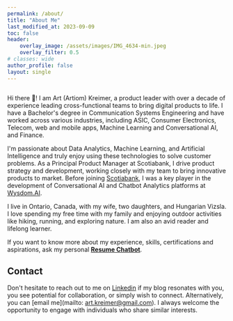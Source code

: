```yaml
---
permalink: /about/
title: "About Me"
last_modified_at: 2023-09-09
toc: false
header:
    overlay_image: /assets/images/IMG_4634-min.jpeg
    overlay_filter: 0.5
# classes: wide
author_profile: false
layout: single
---
```


<figure style="width: 35%" class="align-right">
  <img src="/assets/images/bio_image_il.jpeg" alt="">
</figure>

Hi there 👋! I am Art (Artiom) Kreimer, a product leader with over a decade of experience leading cross-functional teams to bring digital products to life. I have a Bachelor's degree in Communication Systems Engineering and have worked across various industries, including ASIC, Consumer Electronics, Telecom, web and mobile apps, Machine Learning and Conversational AI, and Finance.

I'm passionate about Data Analytics, Machine Learning, and Artificial Intelligence and truly enjoy using these technologies to solve customer problems. As a Principal Product Manager at Scotiabank, I drive product strategy and development, working closely with my team to bring innovative products to market. Before joining [Scotiabank](https://www.scotiabank.com/ca/en/personal.html), I was a key player in the development of Conversational AI and Chatbot Analytics platforms at [Wysdom.AI](https://wysdom.ai/).

I live in Ontario, Canada, with my wife, two daughters, and Hungarian Vizsla. I love spending my free time with my family and enjoying outdoor activities like hiking, running, and exploring nature. I am also an avid reader and lifelong learner.

If you want to know more about my experience, skills, certifications and aspirations, ask my personal **[Resume Chatbot](https://www.artkreimer.com/resume/)**.
  
## Contact  

Don't hesitate to reach out to me on [Linkedin](https://www.linkedin.com/in/artkreimer/) if my blog resonates with you, you see potential for collaboration, or simply wish to connect. 
Alternatively, you can [email me](mailto: art.kreimer@gmail.com). I always welcome the opportunity to engage with individuals who share similar interests.

<!-- <figure style="width: 30%" class="align-right">
  <img src="/assets/images/hawaii.jpg" alt="">
</figure> -->

<!-- <form id="fs-frm" name="simple-contact-form" accept-charset="utf-8" action="https://formspree.io/f/mwkjopbo" method="post">
  <fieldset id="fs-frm-inputs">
    <label for="full-name">Full Name</label>
    <input type="text" name="name" id="full-name" placeholder="First and Last" required="">
    <label for="email-address">Email Address</label>
    <input type="email" name="_replyto" id="email-address" placeholder="email@domain.tld" required="">
    <label for="message">Message</label>
    <textarea rows="5" name="message" id="message" placeholder="Aenean lacinia bibendum nulla sed consectetur. Vivamus sagittis lacus vel augue laoreet rutrum faucibus dolor auctor. Donec ullamcorper nulla non metus auctor fringilla nullam quis risus." required=""></textarea>
    <input type="hidden" name="_subject" id="email-subject" value="Contact Form Submission">
  </fieldset>
  <input type="submit" value="Submit">
</form> -->

<!-- ## Certifications  
- **2023** - Communicating for Impact [IDEO U](https://www.credential.net/22718ddf-13a4-4289-9e7d-3cedd1f09d37#gs.zyt2ts)
- **2022** - Data Analytics Certificate by [Google](https://www.credly.com/badges/bb2a5bac-da80-4cea-8ca9-05fd5b463b34/linked_in_profile)
- **2022** - Professional Scrum Product Owner I by [scrum.org](https://www.credly.com/badges/56f14992-f5df-4aaa-9f03-4ab5728e5e72/linked_in_profile)
- **2021** - Customer Experiences with Contact Center AI - Dialogflow CX by [Google](https://coursera.org/share/ff0cf1e19dbdc7c8c536b20674c67534)
- **2021** - Customer Experiences with Contact Center AI - Dialogflow ES by [Google](https://coursera.org/share/b21940b96a99c9dcbf5e27bc599b09c1)
- **2020** - Advanced Product Management by [Product Faculty](https://www.productfaculty.com/)
- **2019** - Deep Learning Specialization by [Deeplearning.AI](https://coursera.org/share/0736c46112f6c3835ce7e25f652dbe89)
- **2019** - Data Engineering, Big Data, and Machine Learning on GCP by [Google](https://coursera.org/share/275a25de8f6896d496504a8262c938ab)
- **2017** - Mastering Agile Scrum Project Management by [LearnSmart](https://www.udemy.com/certificate/UC-9QF6VHSU/)
- **2013** - Web Development by [Udacity](https://www.udacity.com/) -->

<!-- <script src="https://www.gstatic.com/dialogflow-console/fast/messenger-cx/bootstrap.js?v=1"></script>
<df-messenger
  df-cx="true"
  location="northamerica-northeast1"
  chat-title="Art's virtual assistant"
  agent-id="3913f6ea-18a2-4879-a0bd-1cec796b9623"
  intent="WELCOME"
  language-code="en"
></df-messenger> -->


<!-- This site is converting visitors into subscribers and customers with https://respond.io -->
<!-- <script id="respondio__widget" src="https://cdn.respond.io/webchat/widget/widget.js?cId=97842a20b8123716121a6fcb9d9ee02be6ee54abda03d7b74ceb878cccf0fd75"></script> -->
<!-- https://respond.io -->